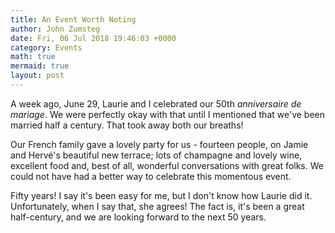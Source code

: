 ```yaml
---
title: An Event Worth Noting
author: John Zumsteg
date: Fri, 06 Jul 2018 19:46:03 +0000
category: Events
math: true
mermaid: true
layout: post
---
```

A week ago, June 29, Laurie and I celebrated our 50th *anniversaire de mariage*. We were perfectly okay with that until I mentioned that we've been married half a century. That took away both our breaths!

Our French family gave a lovely party for us - fourteen people, on Jamie and Hervé's beautiful new terrace; lots of champagne and lovely wine, excellent food and, best of all, wonderful conversations with great folks. We could not have had a better way to celebrate this momentous event.

Fifty years! I say it's been easy for me, but I don't know how Laurie did it. Unfortunately, when I say that, she agrees! The fact is, it's been a great half-century, and we are looking forward to the next 50 years.
